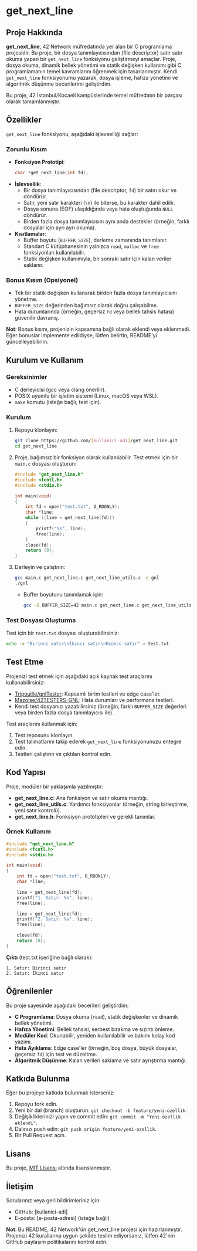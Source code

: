 # get_next_line

## Proje Hakkında
**get_next_line**, 42 Network müfredatında yer alan bir C programlama projesidir. Bu proje, bir dosya tanımlayıcısından (file descriptor) satır satır okuma yapan bir `get_next_line` fonksiyonu geliştirmeyi amaçlar. Proje, dosya okuma, dinamik bellek yönetimi ve statik değişken kullanımı gibi C programlamanın temel kavramlarını öğrenmek için tasarlanmıştır. Kendi `get_next_line` fonksiyonumu yazarak, dosya işleme, hafıza yönetimi ve algoritmik düşünme becerilerimi geliştirdim.

Bu proje, 42 İstanbul/Kocaeli kampüslerinde temel müfredatın bir parçası olarak tamamlanmıştır.

## Özellikler
`get_next_line` fonksiyonu, aşağıdaki işlevselliği sağlar:

### Zorunlu Kısım
- **Fonksiyon Prototipi**:
  ```c
  char *get_next_line(int fd);
  ```
- **İşlevsellik**:
  - Bir dosya tanımlayıcısından (file descriptor, `fd`) bir satırı okur ve döndürür.
  - Satır, yeni satır karakteri (`\n`) ile biterse, bu karakter dahil edilir.
  - Dosya sonuna (EOF) ulaşıldığında veya hata oluştuğunda `NULL` döndürür.
  - Birden fazla dosya tanımlayıcısını aynı anda destekler (örneğin, farklı dosyalar için ayrı ayrı okuma).
- **Kısıtlamalar**:
  - Buffer boyutu (`BUFFER_SIZE`), derleme zamanında tanımlanır.
  - Standart C kütüphanesinin yalnızca `read`, `malloc` ve `free` fonksiyonları kullanılabilir.
  - Statik değişken kullanımıyla, bir sonraki satır için kalan veriler saklanır.

### Bonus Kısım (Opsiyonel)
- Tek bir statik değişken kullanarak birden fazla dosya tanımlayıcısını yönetme.
- `BUFFER_SIZE` değerinden bağımsız olarak doğru çalışabilme.
- Hata durumlarında (örneğin, geçersiz `fd` veya bellek tahsis hatası) güvenilir davranış.

**Not**: Bonus kısmı, projenizin kapsamına bağlı olarak eklendi veya eklenmedi. Eğer bonuslar implemente edildiyse, lütfen belirtin, README'yi güncelleyebilirim.

## Kurulum ve Kullanım

### Gereksinimler
- C derleyicisi (gcc veya clang önerilir).
- POSIX uyumlu bir işletim sistemi (Linux, macOS veya WSL).
- `make` komutu (isteğe bağlı, test için).

### Kurulum
1. Repoyu klonlayın:
   ```bash
   git clone https://github.com/[kullanici-adi]/get_next_line.git
   cd get_next_line
   ```
2. Proje, bağımsız bir fonksiyon olarak kullanılabilir. Test etmek için bir `main.c` dosyası oluşturun:
   ```c
   #include "get_next_line.h"
   #include <fcntl.h>
   #include <stdio.h>

   int main(void)
   {
       int fd = open("test.txt", O_RDONLY);
       char *line;
       while ((line = get_next_line(fd)))
       {
           printf("%s", line);
           free(line);
       }
       close(fd);
       return (0);
   }
   ```
3. Derleyin ve çalıştırın:
   ```bash
   gcc main.c get_next_line.c get_next_line_utils.c -o gnl
   ./gnl
   ```
   - Buffer boyutunu tanımlamak için:
     ```bash
     gcc -D BUFFER_SIZE=42 main.c get_next_line.c get_next_line_utils.c -o gnl
     ```

### Test Dosyası Oluşturma
Test için bir `test.txt` dosyası oluşturabilirsiniz:
```bash
echo -e "Birinci satır\nİkinci satır\nÜçüncü satır" > test.txt
```

## Test Etme
Projenizi test etmek için aşağıdaki açık kaynak test araçlarını kullanabilirsiniz:
- [Tripouille/gnlTester](https://github.com/Tripouille/gnlTester): Kapsamlı birim testleri ve edge case'ler.
- [Mazoise/42TESTERS-GNL](https://github.com/Mazoise/42TESTERS-GNL): Hata durumları ve performans testleri.
- Kendi test dosyanızı yazabilirsiniz (örneğin, farklı `BUFFER_SIZE` değerleri veya birden fazla dosya tanımlayıcısı ile).

Test araçlarını kullanmak için:
1. Test reposunu klonlayın.
2. Test talimatlarını takip ederek `get_next_line` fonksiyonunuzu entegre edin.
3. Testleri çalıştırın ve çıktıları kontrol edin.

## Kod Yapısı
Proje, modüler bir yaklaşımla yazılmıştır:
- **get_next_line.c**: Ana fonksiyon ve satır okuma mantığı.
- **get_next_line_utils.c**: Yardımcı fonksiyonlar (örneğin, string birleştirme, yeni satır kontrolü).
- **get_next_line.h**: Fonksiyon prototipleri ve gerekli tanımlar.

### Örnek Kullanım
```c
#include "get_next_line.h"
#include <fcntl.h>
#include <stdio.h>

int main(void)
{
    int fd = open("test.txt", O_RDONLY);
    char *line;

    line = get_next_line(fd);
    printf("1. Satır: %s", line);
    free(line);

    line = get_next_line(fd);
    printf("2. Satır: %s", line);
    free(line);

    close(fd);
    return (0);
}
```

**Çıktı** (test.txt içeriğine bağlı olarak):
```
1. Satır: Birinci satır
2. Satır: İkinci satır
```

## Öğrenilenler
Bu proje sayesinde aşağıdaki becerileri geliştirdim:
- **C Programlama**: Dosya okuma (`read`), statik değişkenler ve dinamik bellek yönetimi.
- **Hafıza Yönetimi**: Bellek tahsisi, serbest bırakma ve sızıntı önleme.
- **Modüler Kod**: Okunabilir, yeniden kullanılabilir ve bakımı kolay kod yazımı.
- **Hata Ayıklama**: Edge case'ler (örneğin, boş dosya, büyük dosyalar, geçersiz `fd`) için test ve düzeltme.
- **Algoritmik Düşünme**: Kalan verileri saklama ve satır ayrıştırma mantığı.

## Katkıda Bulunma
Eğer bu projeye katkıda bulunmak isterseniz:
1. Repoyu fork edin.
2. Yeni bir dal (branch) oluşturun: `git checkout -b feature/yeni-ozellik`.
3. Değişikliklerinizi yapın ve commit edin: `git commit -m "Yeni özellik eklendi"`.
4. Dalınızı push edin: `git push origin feature/yeni-ozellik`.
5. Bir Pull Request açın.

## Lisans
Bu proje, [MIT Lisansı](LICENSE) altında lisanslanmıştır.

## İletişim
Sorularınız veya geri bildirimleriniz için:
- GitHub: [kullanici-adi]
- E-posta: [e-posta-adresi] (isteğe bağlı)

**Not**: Bu README, 42 Network'ün get_next_line projesi için hazırlanmıştır. Projenizi 42 kurallarına uygun şekilde teslim ediyorsanız, lütfen 42'nin GitHub paylaşım politikalarını kontrol edin.